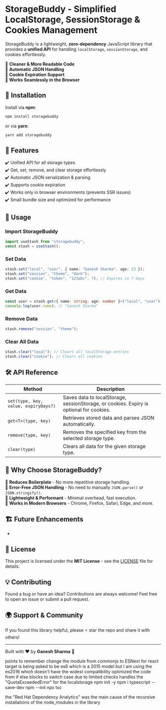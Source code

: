 # StorageBuddy - Simplified LocalStorage, SessionStorage & Cookies Management





StorageBuddy is a lightweight, **zero-dependency** JavaScript library that provides a **unified API** for handling `localStorage`, `sessionStorage`, and cookies effortlessly.

🔹 **Cleaner & More Readable Code**\
🔹 **Automatic JSON Handling**\
🔹 **Cookie Expiration Support**\
🔹 **Works Seamlessly in the Browser**

## 🚀 Installation

Install via **npm**:

```sh
npm install storagebuddy
```

or via **yarn**:

```sh
yarn add storagebuddy
```

## 📌 Features

✔️ Unified API for all storage types\
✔️ Get, set, remove, and clear storage effortlessly\
✔️ Automatic JSON serialization & parsing\
✔️ Supports cookie expiration\
✔️ Works only in browser environments (prevents SSR issues)\
✔️ Small bundle size and optimized for performance

## 📖 Usage

### Import StorageBuddy

```ts
import useStash from "storagebuddy";
const stash = useStash();
```

### Set Data

```ts
stash.set("local", "user", { name: "Ganesh Sharma", age: 23 });
stash.set("session", "theme", "dark");
stash.set("cookie", "token", "123abc", 7); // Expires in 7 days
```

### Get Data

```ts
const user = stash.get<{ name: string; age: number }>("local", "user");
console.log(user.name); // "Ganesh Sharma"
```

### Remove Data

```ts
stash.remove("session", "theme");
```

### Clear All Data

```ts
stash.clear("local"); // Clears all localStorage entries
stash.clear("cookie"); // Clears all cookies
```

## 🛠 API Reference

| Method                               | Description                                                                             |
| ------------------------------------ | --------------------------------------------------------------------------------------- |
| `set(type, key, value, expiryDays?)` | Saves data to localStorage, sessionStorage, or cookies. Expiry is optional for cookies. |
| `get<T>(type, key)`                  | Retrieves stored data and parses JSON automatically.                                    |
| `remove(type, key)`                  | Removes the specified key from the selected storage type.                               |
| `clear(type)`                        | Clears all data for the given storage type.                                             |

## 🧐 Why Choose StorageBuddy?

🔹 **Reduces Boilerplate** - No more repetitive storage handling.\
🔹 **Error-Free JSON Handling** - No need to manually `JSON.parse()` or `JSON.stringify()`.\
🔹 **Lightweight & Performant** - Minimal overhead, fast execution.\
🔹 **Works in Modern Browsers** - Chrome, Firefox, Safari, Edge, and more.

## 🏗️ Future Enhancements

-

## 📜 License

This project is licensed under the **MIT License** - see the [LICENSE](LICENSE) file for details.

## 💡 Contributing

Found a bug or have an idea? Contributions are always welcome! Feel free to open an issue or submit a pull request.

## 🌍 Support & Community

If you found this library helpful, please ⭐ star the repo and share it with others!

---

Built with ❤️ by **Ganesh Sharma** 🚀





points to remember
change the module from commonjs to ESNext for react 
target is being asked to be es6 which is a 2015 model but I am using the es2016 which doesn't have the widest compatibility
optimized the code from if else blocks to switch case due to limited checks
handles the "QuotaExceededError" for the localstorage
npm init -y
npm i typescript --save-dev
npm --init
npx tsc


the "Red Hat Dependency Analytics" was the main cause of the recursive installations of the node_modules in the library